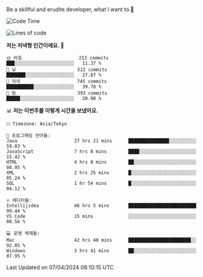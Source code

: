 Be a skillful and erudite developer, what I want to.👶

<!--START_SECTION:waka-->
![Code Time](http://img.shields.io/badge/Code%20Time-669%20hrs%2049%20mins-blue)

![Lines of code](https://img.shields.io/badge/%EC%A0%80%EB%8A%94%20%EC%97%AC%ED%83%9C%EA%B9%8C%EC%A7%80%20-1.1%20million%20%EC%A4%84%EC%9D%98%20%EC%BD%94%EB%93%9C%EB%A5%BC%20%EC%9E%91%EC%84%B1%ED%96%88%EC%96%B4%EC%9A%94.-blue)

**저는 저녁형 인간이에요. 🦉** 

```text
🌞 아침                     213 commits         ███░░░░░░░░░░░░░░░░░░░░░░   11.37 % 
🌆 낮　                     522 commits         ███████░░░░░░░░░░░░░░░░░░   27.87 % 
🌃 저녁                     745 commits         ██████████░░░░░░░░░░░░░░░   39.78 % 
🌙 밤　                     393 commits         █████░░░░░░░░░░░░░░░░░░░░   20.98 % 
```


📊 **저는 이번주를 이렇게 시간을 보냈어요.** 

```text
🕑︎ Timezone: Asia/Tokyo

💬 프로그래밍 언어들: 
Java                     27 hrs 21 mins      ███████████████░░░░░░░░░░   59.03 % 
JavaScript               7 hrs 8 mins        ████░░░░░░░░░░░░░░░░░░░░░   15.42 % 
HTML                     4 hrs 8 mins        ██░░░░░░░░░░░░░░░░░░░░░░░   08.95 % 
XML                      2 hrs 25 mins       █░░░░░░░░░░░░░░░░░░░░░░░░   05.24 % 
SQL                      1 hr 54 mins        █░░░░░░░░░░░░░░░░░░░░░░░░   04.12 % 

🔥 에디터들: 
Intellijidea             46 hrs 5 mins       █████████████████████████   99.44 % 
VS Code                  15 mins             ░░░░░░░░░░░░░░░░░░░░░░░░░   00.56 % 

💻 운영 체제들: 
Mac                      42 hrs 40 mins      ███████████████████████░░   92.05 % 
Windows                  3 hrs 41 mins       ██░░░░░░░░░░░░░░░░░░░░░░░   07.95 % 
```


 Last Updated on 07/04/2024 08:10:15 UTC
<!--END_SECTION:waka-->
